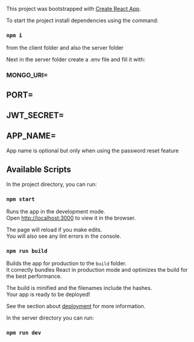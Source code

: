 This project was bootstrapped with [Create React App](https://github.com/facebook/create-react-app).

To start the project install dependencies using the command:
### `npm i` 

from the client folder and also the server folder

Next in the server folder create a .env file and fill it with:

### MONGO_URI=

## PORT=

## JWT_SECRET=

## APP_NAME=

App name is optional but only when using the password reset feature

## Available Scripts

In the project directory, you can run:

### `npm start`

Runs the app in the development mode.<br />
Open [http://localhost:3000](http://localhost:3000) to view it in the browser.

The page will reload if you make edits.<br />
You will also see any lint errors in the console.

### `npm run build`

Builds the app for production to the `build` folder.<br />
It correctly bundles React in production mode and optimizes the build for the best performance.

The build is minified and the filenames include the hashes.<br />
Your app is ready to be deployed!

See the section about [deployment](https://facebook.github.io/create-react-app/docs/deployment) for more information.

In the server directory you can run:

### `npm run dev`
